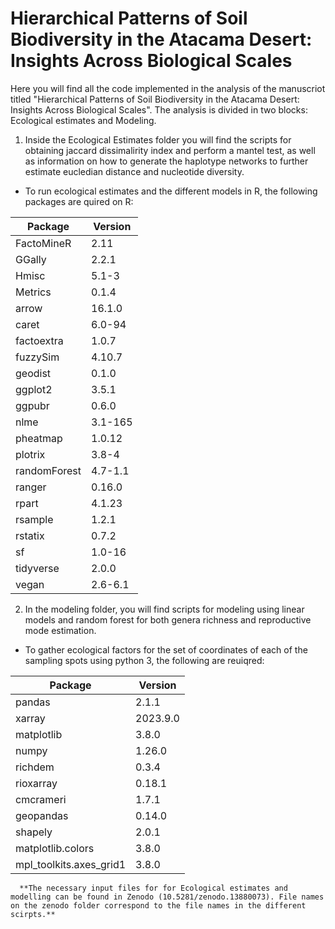 # Hierarchical Patterns of Soil Biodiversity in the Atacama Desert: Insights Across Biological Scales

Here you will find all the code implemented in the analysis of the manuscriot titled "Hierarchical Patterns of Soil Biodiversity in the Atacama Desert: Insights Across Biological Scales". The analysis is divided in two blocks: Ecological estimates and Modeling. 

1. Inside the Ecological Estimates folder you will find the scripts for obtaining jaccard dissimalirity index and perform a mantel test, as well as information on how to generate the haplotype networks to further estimate eucledian distance and nucleotide diversity.

* To run ecological estimates and the different models in R, the following packages are quired on R:

  <center>
  
| Package       | Version  |
|---------------|----------|
| FactoMineR    | 2.11     |
| GGally        | 2.2.1    |
| Hmisc         | 5.1-3    |
| Metrics       | 0.1.4    |
| arrow         | 16.1.0   |
| caret         | 6.0-94   |
| factoextra    | 1.0.7    |
| fuzzySim      | 4.10.7   |
| geodist       | 0.1.0    |
| ggplot2       | 3.5.1    |
| ggpubr        | 0.6.0    |
| nlme          | 3.1-165  |
| pheatmap      | 1.0.12   |
| plotrix       | 3.8-4    |
| randomForest  | 4.7-1.1  |
| ranger        | 0.16.0   |
| rpart         | 4.1.23   |
| rsample       | 1.2.1    |
| rstatix       | 0.7.2    |
| sf            | 1.0-16   |
| tidyverse     | 2.0.0    |
| vegan         | 2.6-6.1  |

</center>

2. In the modeling folder, you will find scripts for modeling using linear models and random forest for both genera richness and reproductive mode estimation. 

* To gather ecological factors for the set of coordinates of each of the sampling spots using python 3, the following are reuiqred:

 <center>

| Package             | Version   |
|---------------------|-----------|
| pandas              | 2.1.1     |
| xarray              | 2023.9.0  |
| matplotlib          | 3.8.0     |
| numpy               | 1.26.0    |
| richdem             | 0.3.4     |
| rioxarray           | 0.18.1    |
| cmcrameri           | 1.7.1     |
| geopandas           | 0.14.0    |
| shapely             | 2.0.1     |
| matplotlib.colors   | 3.8.0     |
| mpl_toolkits.axes_grid1 | 3.8.0 |

</center>

      **The necessary input files for for Ecological estimates and modelling can be found in Zenodo (10.5281/zenodo.13880073). File names on the zenodo folder correspond to the file names in the different scirpts.**




